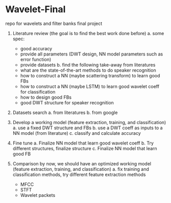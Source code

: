 # Wavelet-Final
repo for wavelets and filter banks final project

1. Literature review (the goal is to find the best work done before)
  a. some spec:
    - good accuracy
    - provide all parameters (DWT design, NN model parameters such as error function)
    - provide datasets
  b. find the following take-away from literatures
    - what are the state-of-the-art methods to do speaker recognition
    - how to construct a NN (maybe scattering transform) to learn good FBs
    - how to construct a NN (maybe LSTM) to learn good wavelet coeff for classification
    - how to design good FBs
    - good DWT structure for speaker recognition

2. Datasets search
  a. from literatures
  b. from google
  
3. Develop a working model (feature extraction, training, and classification)
  a. use a fixed DWT structure and FBs
  b. use a DWT coeff as inputs to a NN model (from literature)
  c. classify and calculate accuracy
  
4. Fine tune
  a. Finalize NN model that learn good wavelet coeff
  b. Try different structures, finalize structure
  c. Finalize NN model that learn good FB

5. Comparison
  by now, we should have an optimized working model (feature extraction, training, and classification)
  a. fix training and classification methods, try different feature extraction methods
    - MFCC
    - STFT
    - Wavelet packets
  
